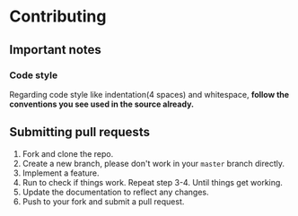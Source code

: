 # Contributing

## Important notes

### Code style
Regarding code style like indentation(4 spaces) and whitespace, **follow the conventions you see used in the source already.**

## Submitting pull requests
1. Fork and clone the repo.
2. Create a new branch, please don't work in your `master` branch directly.
3. Implement a feature.
4. Run to check if things work. Repeat step 3-4. Until things get working.
5. Update the documentation to reflect any changes.
6. Push to your fork and submit a pull request.
